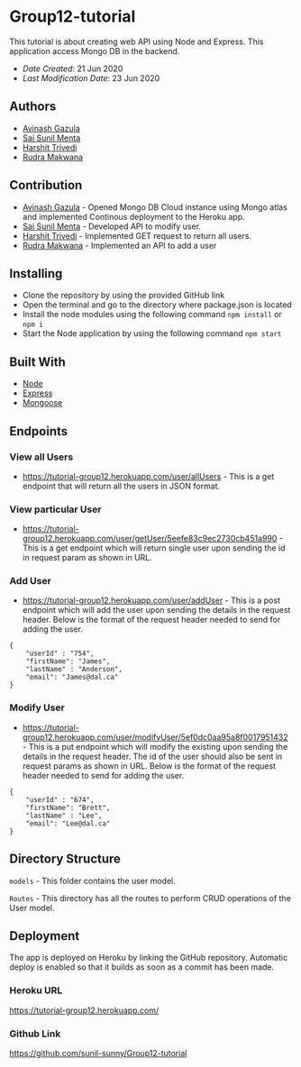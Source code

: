# Group12-tutorial

This tutorial is about creating web API using Node and Express. This application access Mongo DB in the backend.
* *Date Created*: 21 Jun 2020
* *Last Modification Date*: 23 Jun 2020

## Authors

* [Avinash Gazula](av530575@dal.ca) 
* [Sai Sunil Menta](ss734478@dal.ca)
* [Harshit Trivedi](harshit.trivedi@dal.ca)
* [Rudra Makwana](rudra.makwana@dal.ca)

## Contribution

* [Avinash Gazula](av530575@dal.ca) - Opened Mongo DB Cloud instance using Mongo atlas and implemented Continous deployment to the Heroku app. 
* [Sai Sunil Menta](ss734478@dal.ca) - Developed API to modify user.
* [Harshit Trivedi](harshit.trivedi@dal.ca) - Implemented GET request to return all users.
* [Rudra Makwana](rudra.makwana@dal.ca) - Implemented an API to add a user

## Installing

* Clone the repository by using the provided GitHub link
* Open the terminal and go to the directory where package.json is located
* Install the node modules using the following command
	 `npm install` or `npm i` 
* Start the Node application by using the following command
	 `npm start`


## Built With

* [Node](https://nodejs.org/en/)
* [Express](https://expressjs.com/)
* [Mongoose](https://mongoosejs.com/)

## Endpoints

### View all Users

* https://tutorial-group12.herokuapp.com/user/allUsers - This is a get endpoint that will return all the users in JSON format.

### View particular User

* https://tutorial-group12.herokuapp.com/user/getUser/5eefe83c9ec2730cb451a990 - This is a get endpoint which will return single user upon sending the id in request param as shown in URL.

### Add User

* https://tutorial-group12.herokuapp.com/user/addUser - This is a post endpoint which will add the user upon sending the details in the request header. Below is the format of the request header needed to send for adding the user.

```
{
	"userId" : "754",
	"firstName": "James",
	"lastName" : "Anderson",
	"email": "James@dal.ca"
}
```

### Modify User

* https://tutorial-group12.herokuapp.com/user/modifyUser/5ef0dc0aa95a8f0017951432 - This is a put endpoint which will modify the existing upon sending the details in the request header. The id of the user should also be sent in request params as shown in URL. Below is the format of the request header needed to send for adding the user.

```
{
	"userId" : "674",
	"firstName": "Brett",
	"lastName" : "Lee",
	"email": "Lee@dal.ca"
}
```

## Directory Structure

`models` - This folder contains the user model.

`Routes` - This directory has all the routes to perform CRUD operations of the User model.


## Deployment

The app is deployed on Heroku by linking the GitHub repository. Automatic deploy is enabled so that it builds as soon as a commit has been made.

### Heroku URL

https://tutorial-group12.herokuapp.com/

### Github Link

https://github.com/sunil-sunny/Group12-tutorial


